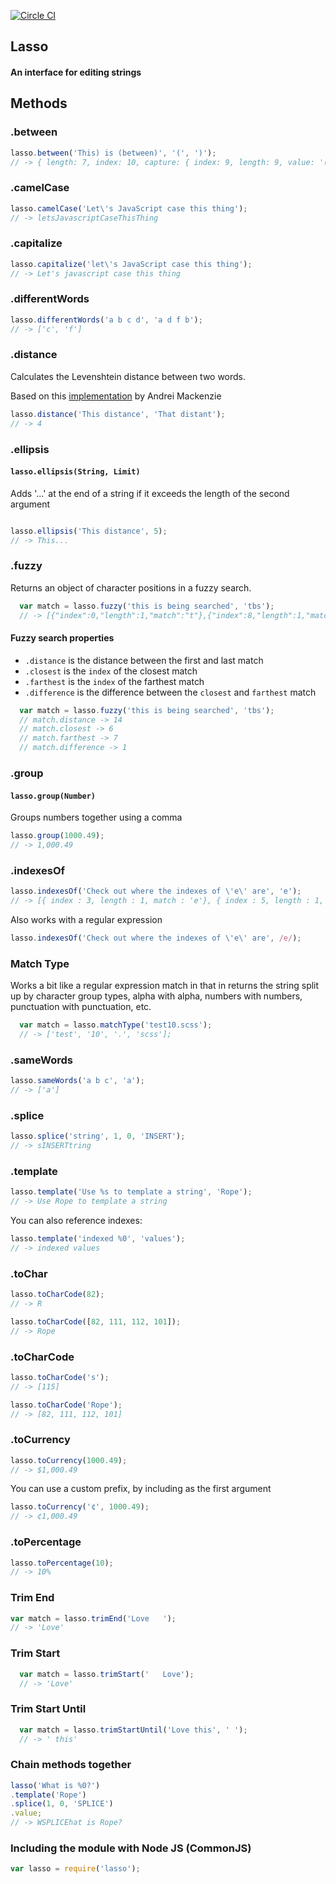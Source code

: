 [![Circle CI](https://circleci.com/gh/SeanJM/lasso.svg?circle-token=5c:41:84:31:63:be:5f:4e:c9:b9:bd:5b:a3:d2:55:e3)](https://circleci.com/gh/SeanJM/lasso/tree/master)
## Lasso
#### An interface for editing strings

## Methods

### .between

```javascript
lasso.between('This) is (between)', '(', ')');
// -> { length: 7, index: 10, capture: { index: 9, length: 9, value: '(between)' }, value: 'between' }
```

### .camelCase
```javascript
lasso.camelCase('Let\'s JavaScript case this thing');
// -> letsJavascriptCaseThisThing
```

### .capitalize
```javascript
lasso.capitalize('let\'s JavaScript case this thing');
// -> Let's javascript case this thing
```

### .differentWords

```javascript
lasso.differentWords('a b c d', 'a d f b');
// -> ['c', 'f']
```

### .distance

Calculates the Levenshtein distance between two words.

Based on this [implementation](https://gist.github.com/andrei-m/982927) by Andrei Mackenzie

```javascript
lasso.distance('This distance', 'That distant');
// -> 4
```

### .ellipsis

#### `lasso.ellipsis(String, Limit)`

Adds '...' at the end of a string if it exceeds the length of the second argument

```javascript

lasso.ellipsis('This distance', 5);
// -> This...
```

### .fuzzy

Returns an object of character positions in a fuzzy search.

```javascript
  var match = lasso.fuzzy('this is being searched', 'tbs');
  // -> [{"index":0,"length":1,"match":"t"},{"index":8,"length":1,"match":"b"},{"index":14,"length":1,"match":"s"}]
```

#### Fuzzy search properties

- `.distance` is the distance between the first and last match
- `.closest` is the `index` of the closest match
- `.farthest` is the `index` of the farthest match
- `.difference` is the difference between the `closest` and `farthest` match

```javascript
  var match = lasso.fuzzy('this is being searched', 'tbs');
  // match.distance -> 14
  // match.closest -> 6
  // match.farthest -> 7
  // match.difference -> 1
```


### .group

#### `lasso.group(Number)`

Groups numbers together using a comma

```javascript
lasso.group(1000.49);
// -> 1,000.49
```


### .indexesOf
```javascript
lasso.indexesOf('Check out where the indexes of \'e\' are', 'e');
// -> [{ index : 3, length : 1, match : 'e'}, { index : 5, length : 1, match : 'e'}, { ... }]
```

Also works with a regular expression

```javascript
lasso.indexesOf('Check out where the indexes of \'e\' are', /e/);
```


### Match Type

Works a bit like a regular expression match in that in returns the string split up by character group types, alpha with alpha, numbers with numbers, punctuation with punctuation, etc.

```javascript
  var match = lasso.matchType('test10.scss');
  // -> ['test', '10', '.', 'scss'];
```


### .sameWords

```javascript
lasso.sameWords('a b c', 'a');
// -> ['a']
```


### .splice
```javascript
lasso.splice('string', 1, 0, 'INSERT');
// -> sINSERTtring
```


### .template
```javascript
lasso.template('Use %s to template a string', 'Rope');
// -> Use Rope to template a string
```

You can also reference indexes:

```javascript
lasso.template('indexed %0', 'values');
// -> indexed values
```

### .toChar
```javascript
lasso.toCharCode(82);
// -> R

lasso.toCharCode([82, 111, 112, 101]);
// -> Rope
```


### .toCharCode
```javascript
lasso.toCharCode('s');
// -> [115]

lasso.toCharCode('Rope');
// -> [82, 111, 112, 101]
```


### .toCurrency

```javascript
lasso.toCurrency(1000.49);
// -> $1,000.49
```

You can use a custom prefix, by including as the first argument

```javascript
lasso.toCurrency('¢', 1000.49);
// -> ¢1,000.49
```


### .toPercentage

```javascript
lasso.toPercentage(10);
// -> 10%
```


### Trim End

```javascript
var match = lasso.trimEnd('Love   ');
// -> 'Love'
```


### Trim Start

```javascript
  var match = lasso.trimStart('   Love');
  // -> 'Love'
```

### Trim Start Until

```javascript
  var match = lasso.trimStartUntil('Love this', ' ');
  // -> ' this'
```



### Chain methods together

```javascript
lasso('What is %0?')
.template('Rope')
.splice(1, 0, 'SPLICE')
.value;
// -> WSPLICEhat is Rope?
```



### Including the module with Node JS (CommonJS)

```javascript
var lasso = require('lasso');
```
